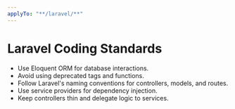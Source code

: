 ```yaml
---
applyTo: "**/laravel/**"
---
```

# Laravel Coding Standards
- Use Eloquent ORM for database interactions.
- Avoid using deprecated tags and functions.
- Follow Laravel's naming conventions for controllers, models, and routes.
- Use service providers for dependency injection.
- Keep controllers thin and delegate logic to services.
